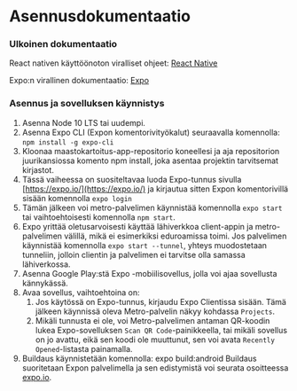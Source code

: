 # Asennusdokumentaatio

### Ulkoinen dokumentaatio
React nativen käyttöönoton viralliset ohjeet: [React Native](https://reactnative.dev/docs/0.60/getting-started)

Expo:n virallinen dokumentaatio: [Expo](https://docs.expo.io/)

### Asennus ja sovelluksen käynnistys
1. Asenna Node 10 LTS tai uudempi.
2. Asenna Expo CLI (Expon komentorivityökalut) seuraavalla komennolla: `npm install -g expo-cli`
3. Kloonaa maastokartoitus-app-repositorio koneellesi ja aja repositorion juurikansiossa komento npm install, joka asentaa projektin tarvitsemat kirjastot.
4. Tässä vaiheessa on suositeltavaa luoda Expo-tunnus sivulla [https://expo.io/](https://expo.io/) ja kirjautua sitten Expon komentorivillä sisään komennolla `expo login`
5. Tämän jälkeen voi metro-palvelimen käynnistää komennolla `expo start` tai vaihtoehtoisesti komennolla `npm start`.
6. Expo yrittää oletusarvoisesti käyttää lähiverkkoa client-appin ja metro-palvelimen välillä, mikä ei esimerkiksi eduroamissa toimi. Jos palvelimen käynnistää komennolla `expo start --tunnel`, yhteys muodostetaan tunneliin, jolloin clientin ja palvelimen ei tarvitse olla samassa lähiverkossa.
7. Asenna Google Play:stä Expo -mobiilisovellus, jolla voi ajaa sovellusta kännykässä.
8. Avaa sovellus, vaihtoehtoina on:
   1. Jos käytössä on Expo-tunnus, kirjaudu Expo Clientissa sisään. Tämä jälkeen käynnissä oleva Metro-palvelin näkyy kohdassa `Projects`.
   2. Mikäli tunnusta ei ole, voi Metro-palvelimen antaman QR-koodin lukea Expo-sovelluksen `Scan QR Code`-painikkeella, tai mikäli sovellus on jo avattu, eikä sen koodi ole muuttunut, sen voi avata `Recently Opened`-listasta painamalla.
9. Buildaus käynnistetään komennolla: expo build:android  Buildaus suoritetaan Expon palvelimella ja sen edistymistä voi seurata osoitteessa [expo.io](https://expo.io/).
